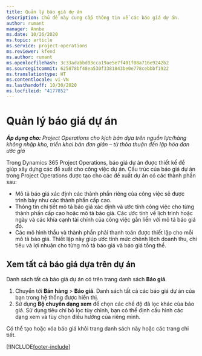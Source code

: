 ```yaml
---
title: Quản lý báo giá dự án
description: Chủ đề này cung cấp thông tin về các báo giá dự án.
author: rumant
manager: Annbe
ms.date: 10/26/2020
ms.topic: article
ms.service: project-operations
ms.reviewer: kfend
ms.author: rumant
ms.openlocfilehash: 3c33adabbd03cca19ae5e7f401f08a716e9242b2
ms.sourcegitcommit: 625878bf48ea530f3381843be0e778cebbbf1922
ms.translationtype: HT
ms.contentlocale: vi-VN
ms.lasthandoff: 10/30/2020
ms.locfileid: "4177852"
---
```

# <a name="manage-project-quotes"></a>Quản lý báo giá dự án

_**Áp dụng cho:** Project Operations cho kịch bản dựa trên nguồn lực/hàng không nhập kho, triển khai bản đơn giản – từ thỏa thuận đến lập hóa đơn ước giá_

Trong Dynamics 365 Project Operations, báo giá dự án được thiết kế để giúp xây dựng các đề xuất cho công việc dự án. Cấu trúc của báo giá dự án trong Project Operations được tạo cho các đề xuất dự án có các thành phần sau:

  - Mô tả báo giá xác định các thành phần riêng của công việc sẽ được trình bày như các thành phần cấp cao.
  - Thông tin chi tiết mô tả báo giá xác định và ước tính công việc cho từng thành phần cấp cao hoặc mô tả báo giá. Các ước tính về lịch trình hoặc ngày và các khía cạnh tài chính của công việc gắn liền với mô tả báo giá đó.
  - Các mô hình thầu và thành phần phải thanh toán được thiết lập cho mỗi mô tả báo giá. Thiết lập này giúp ước tính mức chênh lệch doanh thu, chi tiêu và lợi nhuận cho từng mô tả báo giá và báo giá tổng thể.

## <a name="view-all-project-based-quotes"></a>Xem tất cả báo giá dựa trên dự án

Danh sách tất cả báo giá dự án có trên trang danh sách **Báo giá**. 

1. Chuyển tới **Bán hàng** > **Báo giá**. Danh sách tất cả các báo giá dự án của bạn trong hệ thống được hiển thị. 
2. Sử dụng **Bộ chuyển dạng xem** để chọn các chế độ đã lọc khác của báo giá. Sử dụng tiêu chí bộ lọc tùy chỉnh, bạn có thể định cấu hình các dạng xem và tùy chọn điều hướng của riêng mình.

Có thể tạo hoặc xóa báo giá khỏi trang danh sách này hoặc các trang chi tiết.


[!INCLUDE[footer-include](../../includes/footer-banner.md)]